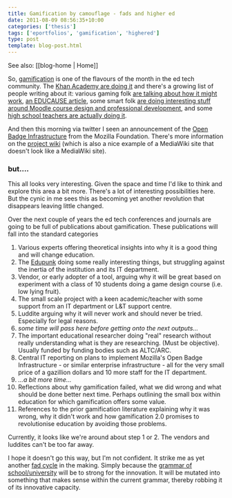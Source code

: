 ```yaml
---
title: Gamification by camouflage - fads and higher ed
date: 2011-08-09 08:56:35+10:00
categories: ['thesis']
tags: ['eportfolios', 'gamification', 'highered']
type: post
template: blog-post.html
---
```


See also: [[blog-home | Home]]

So, [gamification](https://en.wikipedia.org/wiki/Gamification) is one of the flavours of the month in the ed tech community. The [Khan Academy are doing it](https://www.ted.com/talks/salman_khan_let_s_use_video_to_reinvent_education.html) and there's a growing list of people writing about it: various gaming folk [are talking about how it might work](http://www.escapistmagazine.com/videos/view/extra-credits/3167-Gamifying-Education), [an EDUCAUSE article](https://www.educause.edu/EDUCAUSE+Review/EDUCAUSEReviewMagazineVolume46/ThisGameSucksHowtoImprovetheGa/222665), some smart folk [are doing interesting stuff around Moodle course design and professional development](http://sarahthorneycroft.com/?p=444), and some [high school teachers are actually doing it](http://missaliceleung.wordpress.com/2011/06/19/gamifying-learning-in-my-classroom-11-learning-unconference/).

And then this morning via twitter I seen an announcement of the [Open Badge Infrastructure](http://erinknight.com/post/8650391369/obi-alpha) from the Mozilla Foundation. There's more information on the [project wiki](https://wiki.mozilla.org/Badges) (which is also a nice example of a MediaWiki site that doesn't look like a MediaWiki site).

### but....

This all looks very interesting. Given the space and time I'd like to think and explore this area a bit more. There's a lot of interesting possibilities here. But the cynic in me sees this as becoming yet another revolution that disappears leaving little changed.

Over the next couple of years the ed tech conferences and journals are going to be full of publications about gamification. These publications will fall into the standard categories

1. Various experts offering theoretical insights into why it is a good thing and will change education.
2. The [Edupunk](/blog2/2009/04/09/edupunk-rules-technology-i-ii-and-3-understanding-and-improving-the-practice-of-instructional-technology/) doing some really interesting things, but struggling against the inertia of the institution and its IT department.
3. Vendor, or early adopter of a tool, arguing why it will be great based on experiment with a class of 10 students doing a game design course (i.e. low lying fruit).
4. The small scale project with a keen academic/teacher with some support from an IT department or L&T support centre.
5. Luddite arguing why it will never work and should never be tried. Especially for legal reasons.
6. _some time will pass here before getting onto the next outputs..._
7. The important educational researcher doing "real" research without really understanding what is they are researching. (Must be objective). Usually funded by funding bodies such as ALTC/ARC.
8. Central IT reporting on plans to implement Mozilla's Open Badge Infrastructure - or similar enterprise infrastructure - all for the very small price of a gazillion dollars and 10 more staff for the IT department.
9. _...a bit more time..._
10. Reflections about why gamification failed, what we did wrong and what should be done better next time. Perhaps outlining the small box within education for which gamification offers some value.
11. References to the prior gamification literature explaining why it was wrong, why it didn't work and how gamification 2.0 promises to revolutionise education by avoiding those problems.

Currently, it looks like we're around about step 1 or 2. The vendors and luddites can't be too far away.

I hope it doesn't go this way, but I'm not confident. It strike me as yet another [fad cycle](/blog2/2009/04/02/the-fad-cycle-in-learning-teaching-a-historical-perspective/) in the making. Simply because the [grammar of school/university](/blog2/2009/04/24/models-of-growth-responding-to-the-grammar-of-school/) will be to strong for the innovation. It will be mutated into something that makes sense within the current grammar, thereby robbing it of its innovative capacity.